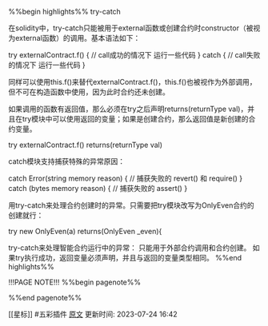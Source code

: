 %%begin highlights%%
try-catch

在solidity中，try-catch只能被用于external函数或创建合约时constructor（被视为external函数）的调用。基本语法如下：

try externalContract.f() {
// call成功的情况下 运行一些代码
} catch {
// call失败的情况下 运行一些代码
}

同样可以使用this.f()来替代externalContract.f()，this.f()也被视作为外部调用，但不可在构造函数中使用，因为此时合约还未创建。

如果调用的函数有返回值，那么必须在try之后声明returns(returnType val)，并且在try模块中可以使用返回的变量；如果是创建合约，那么返回值是新创建的合约变量。

try externalContract.f() returns(returnType val)

catch模块支持捕获特殊的异常原因：

catch Error(string memory reason) {
// 捕获失败的 revert() 和 require()
} catch (bytes memory reason) {
// 捕获失败的 assert()
}

用try-catch来处理合约创建时的异常。只需要把try模块改写为OnlyEven合约的创建就行：

try new OnlyEven(a) returns(OnlyEven _even){

try-catch来处理智能合约运行中的异常：
只能用于外部合约调用和合约创建。
如果try执行成功，返回变量必须声明，并且与返回的变量类型相同。
%%end highlights%%

!!!PAGE NOTE!!!
%%begin pagenote%%

%%end pagenote%%

[[星标]] #五彩插件 [原文](https://www.wtf.academy/solidity-advanced/TryCatch/)
更新时间: 2023-07-24 16:42